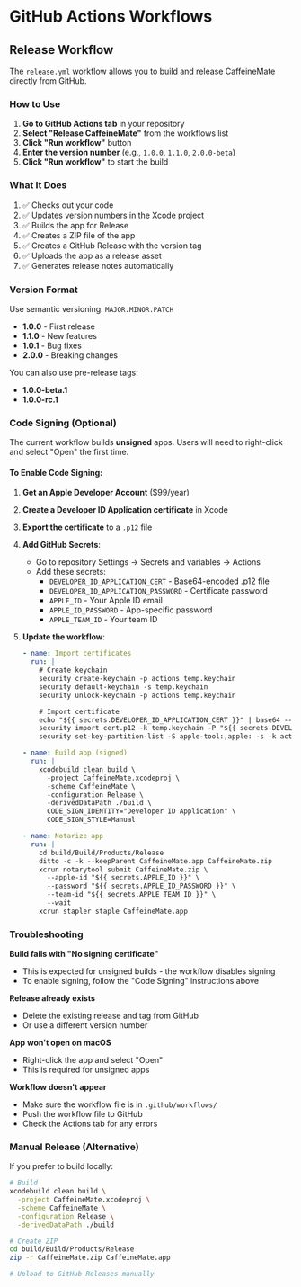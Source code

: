 # GitHub Actions Workflows

## Release Workflow

The `release.yml` workflow allows you to build and release CaffeineMate directly from GitHub.

### How to Use

1. **Go to GitHub Actions tab** in your repository
2. **Select "Release CaffeineMate"** from the workflows list
3. **Click "Run workflow"** button
4. **Enter the version number** (e.g., `1.0.0`, `1.1.0`, `2.0.0-beta`)
5. **Click "Run workflow"** to start the build

### What It Does

1. ✅ Checks out your code
2. ✅ Updates version numbers in the Xcode project
3. ✅ Builds the app for Release
4. ✅ Creates a ZIP file of the app
5. ✅ Creates a GitHub Release with the version tag
6. ✅ Uploads the app as a release asset
7. ✅ Generates release notes automatically

### Version Format

Use semantic versioning: `MAJOR.MINOR.PATCH`

- **1.0.0** - First release
- **1.1.0** - New features
- **1.0.1** - Bug fixes
- **2.0.0** - Breaking changes

You can also use pre-release tags:
- **1.0.0-beta.1**
- **1.0.0-rc.1**

### Code Signing (Optional)

The current workflow builds **unsigned** apps. Users will need to right-click and select "Open" the first time.

#### To Enable Code Signing:

1. **Get an Apple Developer Account** ($99/year)
2. **Create a Developer ID Application certificate** in Xcode
3. **Export the certificate** to a `.p12` file
4. **Add GitHub Secrets**:
   - Go to repository Settings → Secrets and variables → Actions
   - Add these secrets:
     - `DEVELOPER_ID_APPLICATION_CERT` - Base64-encoded .p12 file
     - `DEVELOPER_ID_APPLICATION_PASSWORD` - Certificate password
     - `APPLE_ID` - Your Apple ID email
     - `APPLE_ID_PASSWORD` - App-specific password
     - `APPLE_TEAM_ID` - Your team ID

5. **Update the workflow**:
   ```yaml
   - name: Import certificates
     run: |
       # Create keychain
       security create-keychain -p actions temp.keychain
       security default-keychain -s temp.keychain
       security unlock-keychain -p actions temp.keychain

       # Import certificate
       echo "${{ secrets.DEVELOPER_ID_APPLICATION_CERT }}" | base64 --decode > cert.p12
       security import cert.p12 -k temp.keychain -P "${{ secrets.DEVELOPER_ID_APPLICATION_PASSWORD }}" -T /usr/bin/codesign
       security set-key-partition-list -S apple-tool:,apple: -s -k actions temp.keychain

   - name: Build app (signed)
     run: |
       xcodebuild clean build \
         -project CaffeineMate.xcodeproj \
         -scheme CaffeineMate \
         -configuration Release \
         -derivedDataPath ./build \
         CODE_SIGN_IDENTITY="Developer ID Application" \
         CODE_SIGN_STYLE=Manual

   - name: Notarize app
     run: |
       cd build/Build/Products/Release
       ditto -c -k --keepParent CaffeineMate.app CaffeineMate.zip
       xcrun notarytool submit CaffeineMate.zip \
         --apple-id "${{ secrets.APPLE_ID }}" \
         --password "${{ secrets.APPLE_ID_PASSWORD }}" \
         --team-id "${{ secrets.APPLE_TEAM_ID }}" \
         --wait
       xcrun stapler staple CaffeineMate.app
   ```

### Troubleshooting

**Build fails with "No signing certificate"**
- This is expected for unsigned builds - the workflow disables signing
- To enable signing, follow the "Code Signing" instructions above

**Release already exists**
- Delete the existing release and tag from GitHub
- Or use a different version number

**App won't open on macOS**
- Right-click the app and select "Open"
- This is required for unsigned apps

**Workflow doesn't appear**
- Make sure the workflow file is in `.github/workflows/`
- Push the workflow file to GitHub
- Check the Actions tab for any errors

### Manual Release (Alternative)

If you prefer to build locally:

```bash
# Build
xcodebuild clean build \
  -project CaffeineMate.xcodeproj \
  -scheme CaffeineMate \
  -configuration Release \
  -derivedDataPath ./build

# Create ZIP
cd build/Build/Products/Release
zip -r CaffeineMate.zip CaffeineMate.app

# Upload to GitHub Releases manually
```
